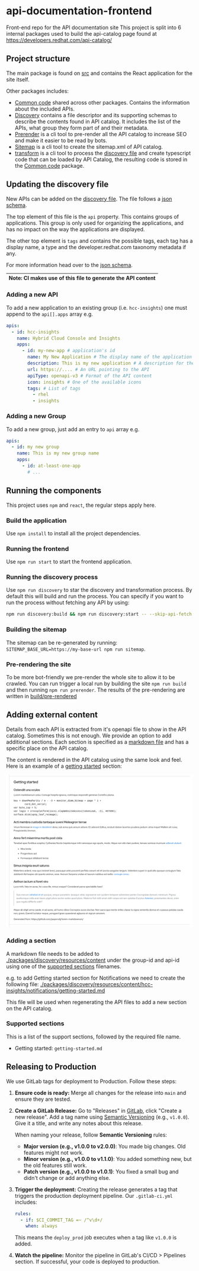 # api-documentation-frontend

Front-end repo for the API documentation site
This project is split into 6 internal packages used to build the api-catalog page found at
https://developers.redhat.com/api-catalog/

## Project structure

The main package is found on [src](./src) and contains the React application for the site itself.

Other packages includes:
- [Common code](./packages/common) shared across other packages. Contains the information about the included APIs.
- [Discovery](./packages/discovery) contains a file descriptor and its supporting schemas to describe the contents
  found in API catalog. It includes the list of the APIs, what group they form part of and their metadata.
- [Prerender](./packages/prerender) is a cli tool to pre-render all the API catalog to increase SEO and make it easier to
  be read by bots.
- [Sitemap](./packages/sitemap) is a cli tool to create the sitemap.xml of API catalog.
- [transform](./packages/transform) is a cli tool to process the [discovery file](./packages/discovery/Discovery.yml)
  and create typescript code that can be loaded by API Catalog, the resulting code is stored in the
  [Common code](./packages/common) package.

## Updating the discovery file

New APIs can be added on the [discovery file](./packages/discovery/Discovery.yml). The file follows a
[json schema](./packages/discovery/schemas/Discovery.json).

The top element of this file is the `api` property. This contains groups of applications.
This group is only used for organizing the applications, and has no impact on the way the applications are displayed.

The other top element is `tags` and contains the possible tags, each tag has a display name, a type and
the developer.redhat.com taxonomy metadata if any.

For more information head over to the [json schema](./packages/discovery/schemas/Discovery.json).

| Note: CI makes use of this file to generate the API content |
|-------------------------------------------------------------|

### Adding a new API

To add a new application to an existing group (i.e. `hcc-insights`) one must append to the `api[].apps` array e.g.

```yaml
apis:
  - id: hcc-insights
    name: Hybrid Cloud Console and Insights
    apps:
      - id: my-new-app # application's id
        name: My New Application # The display name of the application
        description: This is my new application # A description for the application
        url: https://.... # An URL pointing to the API
        apiType: openapi-v3 # Format of the API content
        icon: insights # One of the available icons
        tags: # List of tags
          - rhel
          - insights
```

### Adding a new Group

To add a new group, just add an entry to `api` array e.g.

```yaml
apis:
  - id: my new group
    name: This is my new group name
    apps:
      - id: at-least-one-app
        # ...
```

## Running the components

This project uses `npm` and `react`, the regular steps apply here.

### Build the application

Use `npm install` to install all the project dependencies.

### Running the frontend

Use `npm run start` to start the frontend application.

### Running the discovery process

Use `npm run discovery` to star the discovery and transformation process. By default this will build and run the process.
You can specify if you want to run the process without fetching any API by using: 
```bash
npm run discovery:build && npm run discovery:start -- --skip-api-fetch
```

### Building the sitemap

The sitemap can be re-generated by running: `SITEMAP_BASE_URL=https://my-base-url npm run sitemap`.

### Pre-rendering the site

To be more bot-friendly we pre-render the whole site to allow it to be crawled.
You can run trigger a local run by building the site `npm run build` and then running `npm run prerender`. The results of the pre-rendering are written in
[build/pre-rendered](./build/pre-rendered)

## Adding external content

Details from each API is extracted from it's openapi file to show in the API catalog. Sometimes this is not enough.
We provide an option to add additional sections. Each section is specified as a [markdown file](https://www.markdownguide.org/basic-syntax/) 
and has a specific place on the API catalog.

The content is rendered in the API catalog using the same look and feel. Here is an example of a 
[getting started](./examples/getting-started.md) section:

![Getting started sample](./examples/getting-started.png?raw=true "Getting started sample")

### Adding a section

A markdown file needs to be added to [./packages/discovery/resources/content](./packages/discovery/resources/content)
under the group-id and api-id using one of the [supported sections](#supported-sections) filenames.

e.g. to add Getting started section for Notifications we need to create the following file:
[./packages/discovery/resources/content/hcc-insights/notifications/getting-started.md](./packages/discovery/resources/content/hcc-insights/notifications/getting-started.md)

This file will be used when regenerating the API files to add a new section on the API catalog.

### Supported sections

This is a list of the support sections, followed by the required file name.

- Getting started: `getting-started.md`

## Releasing to Production

We use GitLab tags for deployment to Production. Follow these steps:

1. **Ensure code is ready:** Merge all changes for the release into `main` and ensure they are tested.

2. **Create a GitLab Release:** Go to "Releases" in [GitLab](https://gitlab.cee.redhat.com/insights-platform/api-documentation-frontend/-/releases), click "Create a new release". Add a tag name using [Semantic Versioning](https://semver.org/) (e.g., `v1.0.0`). Give it a title, and write any notes about this release.

   When naming your release, follow **Semantic Versioning** rules:
   - **Major version (e.g., v1.0.0 to v2.0.0)**: You made big changes. Old features might not work.
   - **Minor version (e.g., v1.0.0 to v1.1.0)**: You added something new, but the old features still work.
   - **Patch version (e.g., v1.0.0 to v1.0.1)**: You fixed a small bug and didn't change or add anything else.

3. **Trigger the deployment:** Creating the release generates a tag that triggers the production deployment pipeline. Our `.gitlab-ci.yml` includes:

   ```yaml
   rules:
     - if: $CI_COMMIT_TAG =~ /^v\d+/
       when: always
   ```
   
   This means the `deploy_prod` job executes when a tag like `v1.0.0` is added.

4. **Watch the pipeline:** Monitor the pipeline in GitLab's CI/CD > Pipelines section. If successful, your code is deployed to production.
